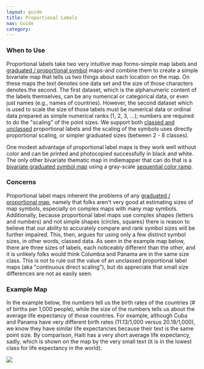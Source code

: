 ```yaml
---
layout: guide
title: Proportional Labels
nav: Guide
category: 
---
```


### When to Use

Proportional labels take two very intuitive map forms-simple map labels and [graduated / proportional symbol](../proportional_symbols) maps-and combine them to create a simple bivariate map that tells us two things about each location on the map. On these maps the text denotes one data set and the size of those characters denotes the second. The first dataset, which is the alphanumeric content of the labels themselves, can be any numerical or categorical data, or even just names (e.g., names of countries). However, the second dataset which is used to scale the size of those labels must be numerical data or ordinal data prepared as simple numerical ranks (1, 2, 3, ...); numbers are required to do the "scaling" of the point sizes. We support both [classed and unclassed](../classification) proportional labels and the scaling of the symbols uses directly proportional scaling, or simpler graduated sizes (between 2 - 8 classes).

One modest advantage of proportional label maps is they work well without color and can be printed and photocopied successfully in black and white. The only other bivariate thematic map in indiemapper that can do that is a [bivariate graduated symbol map](../bivariate_graduated) using a gray-scale [sequential color ramp](../color_schemes).

### Concerns

Proportional label maps inherent the problems of any [graduated / proportional map](../proportional_symbols), namely that folks aren't very good at estimating sizes of map symbols, especially on complex maps with many map symbols. Additionally, because proportional label maps use complex shapes (letters and numbers) and not simple shapes (circles, squares) there is reason to believe that our ability to accurately compare and rank symbol sizes will be further impaired. This, then, argues for using only a few distinct symbol sizes, in other words, classed data. As seen in the example map below, there are three sizes of labels, each noticeably different than the other, and it is unlikely folks would think Columbia and Panama are in the same size class. This is not to rule out the value of an unclassed proportional label maps (aka "continuous direct scaling"), but do appreciate that small size differences are not as easily seen.

### Example Map

In the example below, the numbers tell us the birth rates of the countries (# of births per 1,000 people), while the size of the numbers tells us about the average life expectancy of those countries. For example, although Cuba and Panama have very different birth rates (11.13/1,000 versus 20.18/1,000), we know they have similar life expectancies because their text is the same point size. By comparison, Haiti has a very short average life expectancy, sadly, which is shown on the map by the very small text (it is in the lowest class for life expectancy in the world).

![]({{site.baseurl}}/guide/images/alpha_map2.png)
